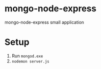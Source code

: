 # mongo-node-express
mongo-node-express small application


# Setup
1. Run ```mongod.exe```
2. ``` nodemon server.js ```
